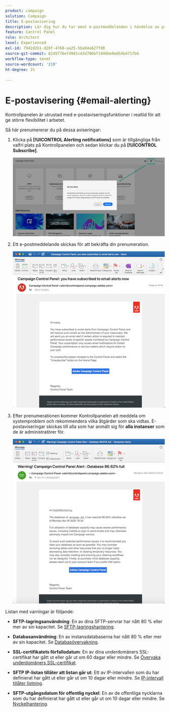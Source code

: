 ```yaml
---
product: campaign
solution: Campaign
title: E-postavisering
description: Lär dig hur du tar emot e-postmeddelanden i händelse av problem med dina Campaign-instanser
feature: Control Panel
role: Architect
level: Experienced
exl-id: 7942d2b1-d28f-4760-aa25-5ba94a627fd0
source-git-commit: 6249776ef4981cd3d706bf1946be0e054b471fb6
workflow-type: tm+mt
source-wordcount: '219'
ht-degree: 1%

---
```


# E-postavisering {#email-alerting}

Kontrollpanelen är utrustad med e-postaviseringsfunktioner i realtid för att ge större flexibilitet i arbetet.

Så här prenumererar du på dessa aviseringar:

1. Klicka på **[!UICONTROL Alerting notifications]** som är tillgängliga från valfri plats på Kontrollpanelen och sedan klickar du på **[!UICONTROL Subscribe]**.

   ![](assets/subscribing.png)

1. Ett e-postmeddelande skickas för att bekräfta din prenumeration.

   ![](assets/email_subscription.png)

1. Efter prenumerationen kommer Kontrollpanelen att meddela om systemproblem och rekommendera vilka åtgärder som ska vidtas. E-postaviseringar skickas till alla som har anmält sig för **alla instanser** som de är administratörer för.

   ![](assets/alert_sample.png)

Listan med varningar är följande:

* **SFTP-lagringsanvändning**: En av dina SFTP-servrar har nått 80 % eller mer av sin kapacitet. Se [SFTP-lagringshantering](../../sftp/using/sftp-storage-management.md).

* **Databasanvändning**: En av instansdatabaserna har nått 80 % eller mer av sin kapacitet. Se [Databasövervakning](../../performance-monitoring/using/database-monitoring.md).

* **SSL-certifikatets förfallodatum**: En av dina underdomäners SSL-certifikat har gått ut eller går ut om 60 dagar eller mindre. Se [Övervaka underdomäners SSL-certifikat](../../subdomains-certificates/using/monitoring-ssl-certificates.md).

* **SFTP IP-listan tillåter att listan går ut**: Ett av IP-intervallen som du har definierat har gått ut eller går ut om 10 dagar eller mindre. Se [IP-intervall tillåter listning](../../sftp/using/ip-range-allow-listing.md).

* **SFTP-utgångsdatum för offentlig nyckel**: En av de offentliga nycklarna som du har definierat har gått ut eller går ut om 10 dagar eller mindre. Se [Nyckelhantering](../../sftp/using/key-management.md).